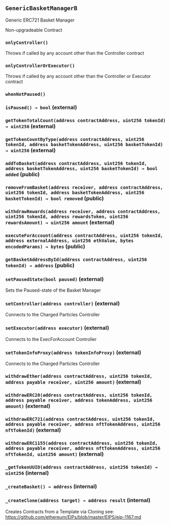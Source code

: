 ## `GenericBasketManagerB`

Generic ERC721 Basket Manager


Non-upgradeable Contract

### `onlyController()`



Throws if called by any account other than the Controller contract

### `onlyControllerOrExecutor()`



Throws if called by any account other than the Controller or Executor contract

### `whenNotPaused()`






### `isPaused() → bool` (external)





### `getTokenTotalCount(address contractAddress, uint256 tokenId) → uint256` (external)





### `getTokenCountByType(address contractAddress, uint256 tokenId, address basketTokenAddress, uint256 basketTokenId) → uint256` (external)





### `addToBasket(address contractAddress, uint256 tokenId, address basketTokenAddress, uint256 basketTokenId) → bool added` (public)





### `removeFromBasket(address receiver, address contractAddress, uint256 tokenId, address basketTokenAddress, uint256 basketTokenId) → bool removed` (public)





### `withdrawRewards(address receiver, address contractAddress, uint256 tokenId, address rewardsToken, uint256 rewardsAmount) → uint256 amount` (external)





### `executeForAccount(address contractAddress, uint256 tokenId, address externalAddress, uint256 ethValue, bytes encodedParams) → bytes` (public)





### `getBasketAddressById(address contractAddress, uint256 tokenId) → address` (public)





### `setPausedState(bool paused)` (external)



Sets the Paused-state of the Basket Manager

### `setController(address controller)` (external)



Connects to the Charged Particles Controller

### `setExecutor(address executor)` (external)



Connects to the ExecForAccount Controller

### `setTokenInfoProxy(address tokenInfoProxy)` (external)



Connects to the Charged Particles Controller

### `withdrawEther(address contractAddress, uint256 tokenId, address payable receiver, uint256 amount)` (external)





### `withdrawERC20(address contractAddress, uint256 tokenId, address payable receiver, address tokenAddress, uint256 amount)` (external)





### `withdrawERC721(address contractAddress, uint256 tokenId, address payable receiver, address nftTokenAddress, uint256 nftTokenId)` (external)





### `withdrawERC1155(address contractAddress, uint256 tokenId, address payable receiver, address nftTokenAddress, uint256 nftTokenId, uint256 amount)` (external)





### `_getTokenUUID(address contractAddress, uint256 tokenId) → uint256` (internal)





### `_createBasket() → address` (internal)





### `_createClone(address target) → address result` (internal)



Creates Contracts from a Template via Cloning
see: https://github.com/ethereum/EIPs/blob/master/EIPS/eip-1167.md


